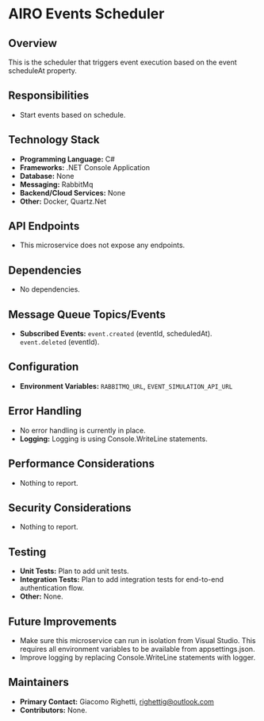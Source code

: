 # AIRO Events Scheduler

## Overview
This is the scheduler that triggers event execution based on the event scheduleAt property.

## Responsibilities
- Start events based on schedule.

## Technology Stack
- **Programming Language:** C#
- **Frameworks:** .NET Console Application
- **Database:** None
- **Messaging:** RabbitMq
- **Backend/Cloud Services:** None
- **Other:** Docker, Quartz.Net

## API Endpoints
- This microservice does not expose any endpoints.

## Dependencies
- No dependencies.

## Message Queue Topics/Events
- **Subscribed Events:** `event.created` (eventId, scheduledAt). `event.deleted` (eventId).

## Configuration
- **Environment Variables:** `RABBITMQ_URL`, `EVENT_SIMULATION_API_URL`

## Error Handling
- No error handling is currently in place.
- **Logging:** Logging is using Console.WriteLine statements.

## Performance Considerations
- Nothing to report.

## Security Considerations
- Nothing to report.

## Testing
- **Unit Tests:** Plan to add unit tests.
- **Integration Tests:** Plan to add integration tests for end-to-end authentication flow.
- **Other:** None.

## Future Improvements
- Make sure this microservice can run in isolation from Visual Studio. This requires all environment variables to be available from appsettings.json.
- Improve logging by replacing Console.WriteLine statements with logger.

## Maintainers
- **Primary Contact:** Giacomo Righetti, righettig@outlook.com
- **Contributors:** None.
